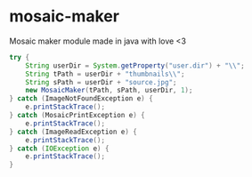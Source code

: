 # mosaic-maker
Mosaic maker module made in java with love &lt;3

```java
try {
    String userDir = System.getProperty("user.dir") + "\\";
    String tPath = userDir + "thumbnails\\";
    String sPath = userDir + "source.jpg";
    new MosaicMaker(tPath, sPath, userDir, 1);
} catch (ImageNotFoundException e) {
    e.printStackTrace();
} catch (MosaicPrintException e) {
    e.printStackTrace();
} catch (ImageReadException e) {
    e.printStackTrace();
} catch (IOException e) {
    e.printStackTrace();
}
```
